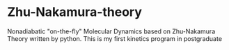 # Zhu-Nakamura-theory
Nonadiabatic "on-the-fly" Molecular Dynamics based on Zhu-Nakamura Theory written by python.
This is my first kinetics program in postgraduate
